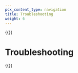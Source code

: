 ```yaml
---
pcx_content_type: navigation
title: Troubleshooting
weight: 6
---
```

{{<render file="_railgun-deprecation-notice.md">}}

# Troubleshooting

{{<directory-listing>}}